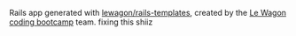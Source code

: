 Rails app generated with [lewagon/rails-templates](https://github.com/lewagon/rails-templates), created by the [Le Wagon coding bootcamp](https://www.lewagon.com) team.
fixing this shiiz
